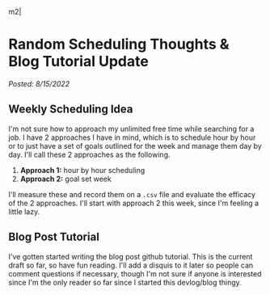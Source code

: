 m2|
# Random Scheduling Thoughts & Blog Tutorial Update

_Posted: 8/15/2022_

## Weekly Scheduling Idea

I'm not sure how to approach my unlimited free time while searching for a job.
I have 2 approaches I have in mind, which is to schedule hour by hour or to just have a set of goals outlined for the week and manage them day by day.
I'll call these 2 approaches as the following.

1) **Approach 1:** hour by hour scheduling
2) **Approach 2:** goal set week

I'll measure these and record them on a ```.csv``` file and evaluate the efficacy of the 2 approaches.
I'll start with approach 2 this week, since I'm feeling a little lazy.

## Blog Post Tutorial

I've gotten started writing the blog post github tutorial.
This is the current draft so far, so have fun reading.
I'll add a disquis to it later so people can comment questions if necessary, though I'm not sure if anyone is interested since I'm the only reader so far since I started this devlog/blog thingy.